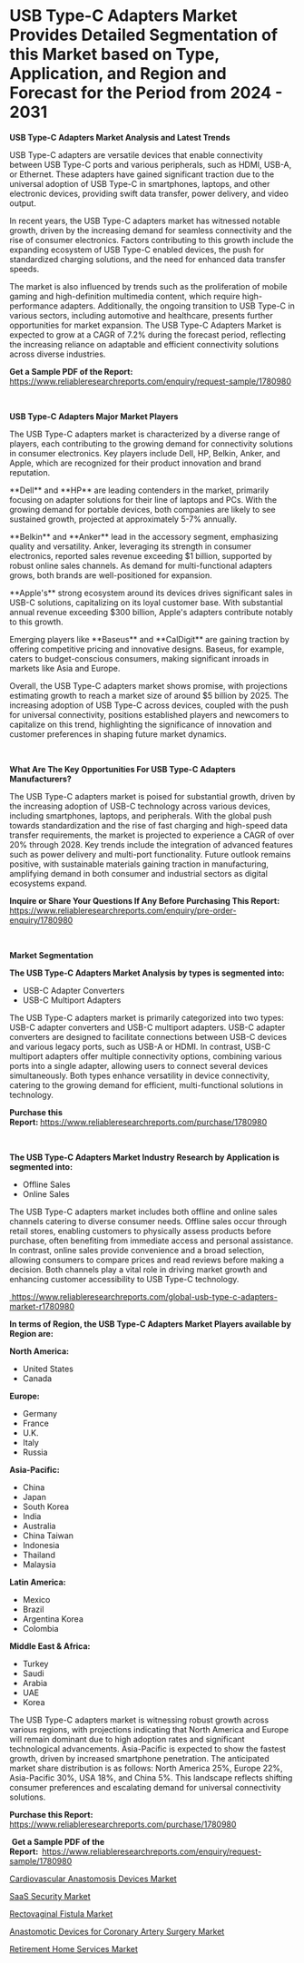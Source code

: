 <p><h1>USB Type-C Adapters Market Provides Detailed Segmentation of this Market based on Type, Application, and Region and Forecast for the Period from 2024 - 2031</h1></p><p><strong>USB Type-C Adapters Market Analysis and Latest Trends</strong></p>
<p><p>USB Type-C adapters are versatile devices that enable connectivity between USB Type-C ports and various peripherals, such as HDMI, USB-A, or Ethernet. These adapters have gained significant traction due to the universal adoption of USB Type-C in smartphones, laptops, and other electronic devices, providing swift data transfer, power delivery, and video output.</p><p>In recent years, the USB Type-C adapters market has witnessed notable growth, driven by the increasing demand for seamless connectivity and the rise of consumer electronics. Factors contributing to this growth include the expanding ecosystem of USB Type-C enabled devices, the push for standardized charging solutions, and the need for enhanced data transfer speeds.</p><p>The market is also influenced by trends such as the proliferation of mobile gaming and high-definition multimedia content, which require high-performance adapters. Additionally, the ongoing transition to USB Type-C in various sectors, including automotive and healthcare, presents further opportunities for market expansion. The USB Type-C Adapters Market is expected to grow at a CAGR of 7.2% during the forecast period, reflecting the increasing reliance on adaptable and efficient connectivity solutions across diverse industries.</p></p>
<p><strong>Get a Sample PDF of the Report:&nbsp;</strong> <a href="https://www.reliableresearchreports.com/enquiry/request-sample/1780980?utm_campaign=31&utm_medium=2&utm_source=Github&utm_content=ia&utm_term=18122024&utm_id=usb-type-c-adapters">https://www.reliableresearchreports.com/enquiry/request-sample/1780980</a></p>
<p>&nbsp;</p>
<p><strong>USB Type-C Adapters Major Market Players</strong></p>
<p><p>The USB Type-C adapters market is characterized by a diverse range of players, each contributing to the growing demand for connectivity solutions in consumer electronics. Key players include Dell, HP, Belkin, Anker, and Apple, which are recognized for their product innovation and brand reputation.</p><p>**Dell** and **HP** are leading contenders in the market, primarily focusing on adapter solutions for their line of laptops and PCs. With the growing demand for portable devices, both companies are likely to see sustained growth, projected at approximately 5-7% annually.</p><p>**Belkin** and **Anker** lead in the accessory segment, emphasizing quality and versatility. Anker, leveraging its strength in consumer electronics, reported sales revenue exceeding $1 billion, supported by robust online sales channels. As demand for multi-functional adapters grows, both brands are well-positioned for expansion.</p><p>**Apple's** strong ecosystem around its devices drives significant sales in USB-C solutions, capitalizing on its loyal customer base. With substantial annual revenue exceeding $300 billion, Apple's adapters contribute notably to this growth.</p><p>Emerging players like **Baseus** and **CalDigit** are gaining traction by offering competitive pricing and innovative designs. Baseus, for example, caters to budget-conscious consumers, making significant inroads in markets like Asia and Europe.</p><p>Overall, the USB Type-C adapters market shows promise, with projections estimating growth to reach a market size of around $5 billion by 2025. The increasing adoption of USB Type-C across devices, coupled with the push for universal connectivity, positions established players and newcomers to capitalize on this trend, highlighting the significance of innovation and customer preferences in shaping future market dynamics.</p></p>
<p>&nbsp;</p>
<p><strong>What Are The Key Opportunities For USB Type-C Adapters Manufacturers?</strong></p>
<p><p>The USB Type-C adapters market is poised for substantial growth, driven by the increasing adoption of USB-C technology across various devices, including smartphones, laptops, and peripherals. With the global push towards standardization and the rise of fast charging and high-speed data transfer requirements, the market is projected to experience a CAGR of over 20% through 2028. Key trends include the integration of advanced features such as power delivery and multi-port functionality. Future outlook remains positive, with sustainable materials gaining traction in manufacturing, amplifying demand in both consumer and industrial sectors as digital ecosystems expand.</p></p>
<p><strong>Inquire or Share Your Questions If Any Before Purchasing This Report:</strong> <a href="https://www.reliableresearchreports.com/enquiry/pre-order-enquiry/1780980?utm_campaign=31&utm_medium=2&utm_source=Github&utm_content=ia&utm_term=18122024&utm_id=usb-type-c-adapters">https://www.reliableresearchreports.com/enquiry/pre-order-enquiry/1780980</a></p>
<p>&nbsp;</p>
<p><strong>Market Segmentation</strong></p>
<p><strong>The USB Type-C Adapters Market Analysis by types is segmented into:</strong></p>
<p><ul><li>USB-C Adapter Converters</li><li>USB-C Multiport Adapters</li></ul></p>
<p><p>The USB Type-C adapters market is primarily categorized into two types: USB-C adapter converters and USB-C multiport adapters. USB-C adapter converters are designed to facilitate connections between USB-C devices and various legacy ports, such as USB-A or HDMI. In contrast, USB-C multiport adapters offer multiple connectivity options, combining various ports into a single adapter, allowing users to connect several devices simultaneously. Both types enhance versatility in device connectivity, catering to the growing demand for efficient, multi-functional solutions in technology.</p></p>
<p><strong>Purchase this Report:&nbsp;</strong><a href="https://www.reliableresearchreports.com/purchase/1780980?utm_campaign=31&utm_medium=2&utm_source=Github&utm_content=ia&utm_term=18122024&utm_id=usb-type-c-adapters">https://www.reliableresearchreports.com/purchase/1780980</a></p>
<p>&nbsp;</p>
<p><strong>The USB Type-C Adapters Market Industry Research by Application is segmented into:</strong></p>
<p><ul><li>Offline Sales</li><li>Online Sales</li></ul></p>
<p><p>The USB Type-C adapters market includes both offline and online sales channels catering to diverse consumer needs. Offline sales occur through retail stores, enabling customers to physically assess products before purchase, often benefiting from immediate access and personal assistance. In contrast, online sales provide convenience and a broad selection, allowing consumers to compare prices and read reviews before making a decision. Both channels play a vital role in driving market growth and enhancing customer accessibility to USB Type-C technology.</p></p>
<p><a href="https://www.reliableresearchreports.com/global-usb-type-c-adapters-market-r1780980?utm_campaign=31&utm_medium=2&utm_source=Github&utm_content=ia&utm_term=18122024&utm_id=usb-type-c-adapters">&nbsp;https://www.reliableresearchreports.com/global-usb-type-c-adapters-market-r1780980</a></p>
<p><strong>In terms of Region, the USB Type-C Adapters Market Players available by Region are:</strong></p>
<p>
    <p> <strong> North America: </strong>
        <ul>
            <li>United States</li>
            <li>Canada</li>
        </ul>
        </p> 
    <p> <strong> Europe: </strong>
        <ul>
            <li>Germany</li>
            <li>France</li>
            <li>U.K.</li>
            <li>Italy</li>
            <li>Russia</li>
        </ul>
        </p> 
    <p> <strong> Asia-Pacific: </strong>
        <ul>
            <li>China</li>
            <li>Japan</li>
            <li>South Korea</li>
            <li>India</li>
            <li>Australia</li>
            <li>China Taiwan</li>
            <li>Indonesia</li>
            <li>Thailand</li>
            <li>Malaysia</li>
        </ul>
        </p> 
    <p> <strong> Latin America: </strong>
        <ul>
            <li>Mexico</li>
            <li>Brazil</li>
            <li>Argentina Korea</li>
            <li>Colombia</li>
        </ul>
        </p> 
    <p> <strong> Middle East & Africa: </strong>
        <ul>
            <li>Turkey</li>
            <li>Saudi</li>
            <li>Arabia</li>
            <li>UAE</li>
            <li>Korea</li>
        </ul>
    </p>
    </p>
<p><p>The USB Type-C adapters market is witnessing robust growth across various regions, with projections indicating that North America and Europe will remain dominant due to high adoption rates and significant technological advancements. Asia-Pacific is expected to show the fastest growth, driven by increased smartphone penetration. The anticipated market share distribution is as follows: North America 25%, Europe 22%, Asia-Pacific 30%, USA 18%, and China 5%. This landscape reflects shifting consumer preferences and escalating demand for universal connectivity solutions.</p></p>
<p><strong>Purchase this Report: </strong><a href="https://www.reliableresearchreports.com/purchase/1780980?utm_campaign=31&utm_medium=2&utm_source=Github&utm_content=ia&utm_term=18122024&utm_id=usb-type-c-adapters">https://www.reliableresearchreports.com/purchase/1780980</a></p>
<p>&nbsp;<strong>Get a Sample PDF of the Report:&nbsp;&nbsp;</strong><a href="https://www.reliableresearchreports.com/enquiry/request-sample/1780980?utm_campaign=31&utm_medium=2&utm_source=Github&utm_content=ia&utm_term=18122024&utm_id=usb-type-c-adapters">https://www.reliableresearchreports.com/enquiry/request-sample/1780980</a></p>
<p><strong></strong></p>
<p><p><a href="https://github.com/rahu1506/Market-Research-Report-List-6/blob/main/cardiovascular-anastomosis-devices-market.md?utm_campaign=31&utm_medium=2&utm_source=Github&utm_content=ia&utm_term=18122024&utm_id=usb-type-c-adapters">Cardiovascular Anastomosis Devices Market</a></p><p><a href="https://www.linkedin.com/pulse/detailed-analysis-saas-security-market-growth-from-2024-2031-cagr-jvmvf?utm_campaign=31&utm_medium=2&utm_source=Github&utm_content=ia&utm_term=18122024&utm_id=usb-type-c-adapters">SaaS Security Market</a></p><p><a href="https://www.linkedin.com/pulse/rectovaginal-fistula-market-growth-outlook-comprehensive-ecvaf?utm_campaign=31&utm_medium=2&utm_source=Github&utm_content=ia&utm_term=18122024&utm_id=usb-type-c-adapters">Rectovaginal Fistula Market</a></p><p><a href="https://github.com/juniordelafrance/Market-Research-Report-List-5/blob/main/anastomotic-devices-for-coronary-artery-surgery-market.md?utm_campaign=31&utm_medium=2&utm_source=Github&utm_content=ia&utm_term=18122024&utm_id=usb-type-c-adapters">Anastomotic Devices for Coronary Artery Surgery Market</a></p><p><a href="https://www.linkedin.com/pulse/retirement-home-services-market-trends-2024-2031-detailed-s23wf?utm_campaign=31&utm_medium=2&utm_source=Github&utm_content=ia&utm_term=18122024&utm_id=usb-type-c-adapters">Retirement Home Services Market</a></p></p>